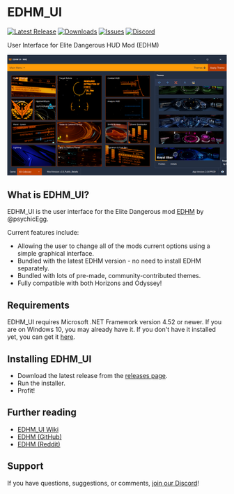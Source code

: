 # EDHM_UI
[![Latest Release](https://img.shields.io/github/v/release/BlueMystical/EDHM_UI)](https://github.com/BlueMystical/EDHM_UI/releases)
[![Downloads](https://img.shields.io/github/downloads/BlueMystical/EDHM_UI/latest/total)](https://github.com/BlueMystical/EDHM_UI/releases)
[![Issues](https://img.shields.io/github/issues/BlueMystical/EDHM_UI)](https://github.com/BlueMystical/EDHM_UI/issues)
[![Discord](https://img.shields.io/discord/773552741632180224?color=899AF9)](https://discord.gg/ZaRt6bCXvj)

User Interface for Elite Dangerous HUD Mod (EDHM)

<img src="static/EDHM_UI_preview.png" alt="EDHM_UI Preview">

## What is EDHM_UI?

EDHM_UI is the user interface for the Elite Dangerous mod [EDHM](https://github.com/psychicEgg/EDHM) by @psychicEgg.

Current features include:

* Allowing the user to change all of the mods current options using a simple graphical interface.
* Bundled with the latest EDHM version - no need to install EDHM separately.
* Bundled with lots of pre-made, community-contributed themes.
* Fully compatible with both Horizons and Odyssey!

## Requirements

EDHM_UI requires Microsoft .NET Framework version 4.52 or newer. If you are on Windows
10, you may already have it. If you don't have it installed yet, you can get it [here](https://dotnet.microsoft.com/download/dotnet-framework/net452).

## Installing EDHM_UI

* Download the latest release from the [releases page](https://github.com/BlueMystical/EDHM_UI/releases).
* Run the installer.
* Profit!

## Further reading

* [EDHM_UI Wiki](https://github.com/BlueMystical/EDHM_UI/wiki)
* [EDHM (GitHub)](https://github.com/psychicEgg/EDHM)
* [EDHM (Reddit)](https://www.reddit.com/r/EliteDangerous/comments/iu4mbj/elite_dangerous_hud_mod_edhm_custom_huds_without/)

## Support

If you have questions, suggestions, or comments, [join our Discord](https://discord.gg/ZaRt6bCXvj)!
